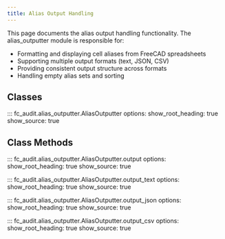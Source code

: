 ```yaml
---
title: Alias Output Handling
---
```


This page documents the alias output handling functionality. The alias_outputter module is responsible for:

- Formatting and displaying cell aliases from FreeCAD spreadsheets
- Supporting multiple output formats (text, JSON, CSV)
- Providing consistent output structure across formats
- Handling empty alias sets and sorting

## Classes

::: fc_audit.alias_outputter.AliasOutputter
    options:
      show_root_heading: true
      show_source: true

## Class Methods

::: fc_audit.alias_outputter.AliasOutputter.output
    options:
      show_root_heading: true
      show_source: true

::: fc_audit.alias_outputter.AliasOutputter.output_text
    options:
      show_root_heading: true
      show_source: true

::: fc_audit.alias_outputter.AliasOutputter.output_json
    options:
      show_root_heading: true
      show_source: true

::: fc_audit.alias_outputter.AliasOutputter.output_csv
    options:
      show_root_heading: true
      show_source: true
